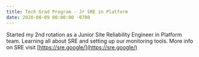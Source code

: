 ```yaml
---
title: Tech Grad Program - Jr SRE in Platform
date: 2020-08-09 00:00:00 -0700
---
```


Started my 2nd rotation as a Junior Site Reliability Engineer in Platform team. Learning all about SRE and setting up our monitoring tools.
More info on SRE visit [https://sre.google/](https://sre.google/)